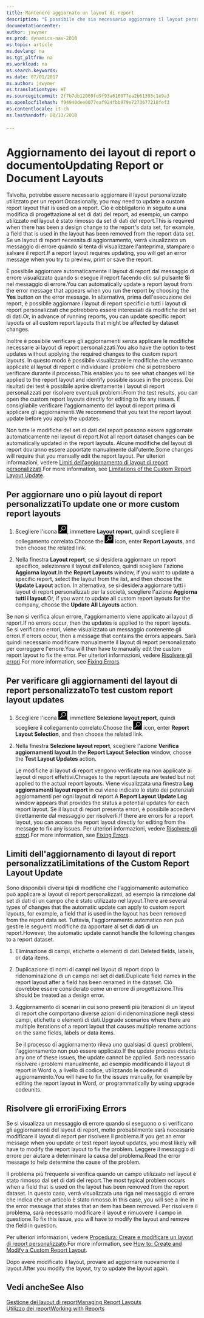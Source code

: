 ```yaml
---
title: Mantenere aggiornato un layout di report
description: "È possibile che sia necessario aggiornare il layout personalizzato utilizzato per un report. Ciò è obbligatorio in seguito a una modifica di progettazione al set di dati del report, ad esempio, un campo utilizzato nel layout è stato rimosso da set di dati del report."
documentationcenter: 
author: jswymer
ms.prod: dynamics-nav-2018
ms.topic: article
ms.devlang: na
ms.tgt_pltfrm: na
ms.workload: na
ms.search.keywords: 
ms.date: 07/01/2017
ms.author: jswymer
ms.translationtype: HT
ms.sourcegitcommit: 2f7b7db12069fd9f93a616077ea2b61393c1e9a3
ms.openlocfilehash: f94940dee0077eaf924fbb979e7273677218fef3
ms.contentlocale: it-ch
ms.lasthandoff: 08/13/2018

---
```

# <a name="updating-report-or-document-layouts"></a><span data-ttu-id="23675-104">Aggiornamento dei layout di report o documento</span><span class="sxs-lookup"><span data-stu-id="23675-104">Updating Report or Document Layouts</span></span>
<span data-ttu-id="23675-105">Talvolta, potrebbe essere necessario aggiornare il layout personalizzato utilizzato per un report.</span><span class="sxs-lookup"><span data-stu-id="23675-105">Occasionally, you may need to update a custom report layout that is used on a report.</span></span> <span data-ttu-id="23675-106">Ciò è obbligatorio in seguito a una modifica di progettazione al set di dati del report, ad esempio, un campo utilizzato nel layout è stato rimosso da set di dati del report.</span><span class="sxs-lookup"><span data-stu-id="23675-106">This is required when there has been a design change to the report's data set, for example, a field that is used in the layout has been removed from the report data set.</span></span> <span data-ttu-id="23675-107">Se un layout di report necessita di aggiornamento, verrà visualizzato un messaggio di errore quando si tenta di visualizzare l'anteprima, stampare o salvare il report.</span><span class="sxs-lookup"><span data-stu-id="23675-107">If a report layout requires updating, you will get an error message when you try to preview, print or save the report.</span></span>  
  
<span data-ttu-id="23675-108">È possibile aggiornare automaticamente il layout di report dal messaggio di errore visualizzato quando si esegue il report facendo clic sul pulsante **Sì** nel messaggio di errore.</span><span class="sxs-lookup"><span data-stu-id="23675-108">You can automatically update a report layout from the error message that appears when you run the report by choosing the **Yes** button on the error message.</span></span> <span data-ttu-id="23675-109">In alternativa, prima dell'esecuzione dei report, è possibile aggiornare i layout di report specifici o tutti i layout di report personalizzati che potrebbero essere interessati da modifiche del set di dati.</span><span class="sxs-lookup"><span data-stu-id="23675-109">Or, in advance of running reports, you can update specific report layouts or all custom report layouts that might be affected by dataset changes.</span></span>  
  
<span data-ttu-id="23675-110">Inoltre è possibile verificare gli aggiornamenti senza applicare le modifiche necessarie ai layout di report personalizzati.</span><span class="sxs-lookup"><span data-stu-id="23675-110">You also have the option to test updates without applying the required changes to the custom report layouts.</span></span> <span data-ttu-id="23675-111">In questo modo è possibile visualizzare le modifiche che verranno applicate al layout di report e individuare i problemi che si potrebbero verificare durante il processo.</span><span class="sxs-lookup"><span data-stu-id="23675-111">This enables you to see what changes will be applied to the report layout and identify possible issues in the process.</span></span> <span data-ttu-id="23675-112">Dai risultati dei test è possibile aprire direttamente i layout di report personalizzati per risolvere eventuali problemi.</span><span class="sxs-lookup"><span data-stu-id="23675-112">From the test results, you can open the custom report layouts directly for editing to fix any issues.</span></span> <span data-ttu-id="23675-113">È consigliabile verificare l'aggiornamento del layout di report prima di applicare gli aggiornamenti.</span><span class="sxs-lookup"><span data-stu-id="23675-113">We recommend that you test the report layout update before you apply the updates.</span></span>  
  
<span data-ttu-id="23675-114">Non tutte le modifiche del set di dati del report possono essere aggiornate automaticamente nei layout di report.</span><span class="sxs-lookup"><span data-stu-id="23675-114">Not all report dataset changes can be automatically updated in the report layouts.</span></span> <span data-ttu-id="23675-115">Alcune modifiche del layout di report dovranno essere apportate manualmente dall'utente.</span><span class="sxs-lookup"><span data-stu-id="23675-115">Some changes will require that you manually edit the report layout.</span></span> <span data-ttu-id="23675-116">Per ulteriori informazioni, vedere [Limiti dell'aggiornamento di layout di report personalizzati](ui-update-report-layouts.md#UpdateLimitations).</span><span class="sxs-lookup"><span data-stu-id="23675-116">For more information, see [Limitations of the Custom Report Layout Update](ui-update-report-layouts.md#UpdateLimitations).</span></span>  
  
## <a name="to-update-one-or-more-custom-report-layouts"></a><span data-ttu-id="23675-117">Per aggiornare uno o più layout di report personalizzati</span><span class="sxs-lookup"><span data-stu-id="23675-117">To update one or more custom report layouts</span></span>  
  
1.  <span data-ttu-id="23675-118">Scegliere l'icona ![Cerca pagina o report](media/ui-search/search_small.png "icona Cerca pagina o report"), immettere **Layout report**, quindi scegliere il collegamento correlato.</span><span class="sxs-lookup"><span data-stu-id="23675-118">Choose the ![Search for Page or Report](media/ui-search/search_small.png "Search for Page or Report icon") icon, enter **Report Layouts**, and then choose the related link.</span></span>  
  
2.  <span data-ttu-id="23675-119">Nella finestra **Layout report**, se si desidera aggiornare un report specifico, selezionare il layout dall'elenco, quindi scegliere l'azione **Aggiorna layout**.</span><span class="sxs-lookup"><span data-stu-id="23675-119">In the **Report Layouts** window, if you want to update a specific report, select the layout from the list, and then choose the **Update Layout** action.</span></span> <span data-ttu-id="23675-120">In alternativa, se si desidera aggiornare tutti i layout di report personalizzati per la società, scegliere l'azione **Aggiorna tutti i layout**.</span><span class="sxs-lookup"><span data-stu-id="23675-120">Or, if you want to update all custom report layouts for the company, choose the **Update All Layouts** action.</span></span>  

<span data-ttu-id="23675-121">Se non si verifica alcun errore, l'aggiornamento viene applicato ai layout di report.</span><span class="sxs-lookup"><span data-stu-id="23675-121">If no errors occur, then the updates is applied to the report layouts.</span></span> <span data-ttu-id="23675-122">Se si verificano errori, viene visualizzato un messaggio contenente gli errori.</span><span class="sxs-lookup"><span data-stu-id="23675-122">If errors occur, then a message that contains the errors appears.</span></span> <span data-ttu-id="23675-123">Sarà quindi necessario modificare manualmente il layout di report personalizzato per correggere l'errore.</span><span class="sxs-lookup"><span data-stu-id="23675-123">You will then have to manually edit the custom report layout to fix the error.</span></span> <span data-ttu-id="23675-124">Per ulteriori informazioni, vedere [Risolvere gli errori](ui-update-report-layouts.md#FixErrors).</span><span class="sxs-lookup"><span data-stu-id="23675-124">For more information, see [Fixing Errors](ui-update-report-layouts.md#FixErrors).</span></span>  

## <a name="to-test-custom-report-layout-updates"></a><span data-ttu-id="23675-125">Per verificare gli aggiornamenti del layout di report personalizzato</span><span class="sxs-lookup"><span data-stu-id="23675-125">To test custom report layout updates</span></span>  
  
1. <span data-ttu-id="23675-126">Scegliere l'icona ![Cerca pagina o report](media/ui-search/search_small.png "icona Cerca pagina o report"), immettere **Selezione layout report**, quindi scegliere il collegamento correlato.</span><span class="sxs-lookup"><span data-stu-id="23675-126">Choose the ![Search for Page or Report](media/ui-search/search_small.png "Search for Page or Report icon") icon, enter **Report Layout Selection**, and then choose the related link.</span></span>  
  
2. <span data-ttu-id="23675-127">Nella finestra **Selezione layout report**, scegliere l'azione **Verifica aggiornamenti layout**.</span><span class="sxs-lookup"><span data-stu-id="23675-127">In the **Report Layout Selection** window, choose the **Test Layout Updates** action.</span></span>  
  
   <span data-ttu-id="23675-128">Le modifiche ai layout di report vengono verificate ma non applicate ai layout di report effettivi.</span><span class="sxs-lookup"><span data-stu-id="23675-128">Chnages to the report layouts are tested but not applied to the actual report layouts.</span></span> <span data-ttu-id="23675-129">Viene visualizzata una finestra **Log aggiornamenti layout report** in cui viene indicato lo stato dei potenziali aggiornamenti per ogni layout di report.</span><span class="sxs-lookup"><span data-stu-id="23675-129">A **Report Layout Update Log** window appears that provides the status a potential updates for each report layout.</span></span> <span data-ttu-id="23675-130">Se il layout di report presenta errori, è possibile accedervi direttamente dal messaggio per risolverli.</span><span class="sxs-lookup"><span data-stu-id="23675-130">If there are errors for a report layout, you can access the report layout directly for editing from the message to fix any issues.</span></span> <span data-ttu-id="23675-131">Per ulteriori informazioni, vedere [Risolvere gli errori](ui-update-report-layouts.md#FixErrors).</span><span class="sxs-lookup"><span data-stu-id="23675-131">For more information, see [Fixing Errors](ui-update-report-layouts.md#FixErrors).</span></span>  
  
##  <a name="UpdateLimitations"></a> <span data-ttu-id="23675-132">Limiti dell'aggiornamento di layout di report personalizzati</span><span class="sxs-lookup"><span data-stu-id="23675-132">Limitations of the Custom Report Layout Update</span></span>  
 <span data-ttu-id="23675-133">Sono disponibili diversi tipi di modifiche che l'aggiornamento automatico può applicare ai layout di report personalizzati, ad esempio la rimozione dal set di dati di un campo che è stato utilizzato nel layout.</span><span class="sxs-lookup"><span data-stu-id="23675-133">There are several types of changes that the automatic update can apply to custom report layouts, for example, a field that is used in the layout has been removed from the report data set.</span></span> <span data-ttu-id="23675-134">Tuttavia, l'aggiornamento automatico non può gestire le seguenti modifiche da apportare al set di dati di un report.</span><span class="sxs-lookup"><span data-stu-id="23675-134">However, the automatic update cannot handle the following changes to a report dataset.</span></span>  
  
1. <span data-ttu-id="23675-135">Eliminazione di campi, etichette o elementi di dati.</span><span class="sxs-lookup"><span data-stu-id="23675-135">Deleted fields, labels, or data items.</span></span>  
  
2. <span data-ttu-id="23675-136">Duplicazione di nomi di campi nel layout di report dopo la ridenominazione di un campo nel set di dati.</span><span class="sxs-lookup"><span data-stu-id="23675-136">Duplicate field names in the report layout after a field has been renamed in the dataset.</span></span> <span data-ttu-id="23675-137">Ciò dovrebbe essere considerato come un errore di progettazione.</span><span class="sxs-lookup"><span data-stu-id="23675-137">This should be treated as a design error.</span></span>  
  
3. <span data-ttu-id="23675-138">Aggiornamento di scenari in cui sono presenti più iterazioni di un layout di report che comportano diverse azioni di ridenominazione negli stessi campi, etichette o elementi di dati.</span><span class="sxs-lookup"><span data-stu-id="23675-138">Upgrade scenarios where there are multiple iterations of a report layout that causes multiple rename actions on the same fields, labels or data items.</span></span>  
  
   <span data-ttu-id="23675-139">Se il processo di aggiornamento rileva uno qualsiasi di questi problemi, l'aggiornamento non può essere applicato.</span><span class="sxs-lookup"><span data-stu-id="23675-139">If the update process detects any one of these issues, the update cannot be applied.</span></span> <span data-ttu-id="23675-140">Sarà necessario risolvere i problemi manualmente, ad esempio modificando il layout di report in Word o, a livello di codice, utilizzando le codeunit di aggiornamento.</span><span class="sxs-lookup"><span data-stu-id="23675-140">You will have to fix the issues manually, for example by editing the report layout in Word, or programmatically by using upgrade codeunits.</span></span>  
  
##  <a name="FixErrors"></a> <span data-ttu-id="23675-141">Risolvere gli errori</span><span class="sxs-lookup"><span data-stu-id="23675-141">Fixing Errors</span></span>  
 <span data-ttu-id="23675-142">Se si visualizza un messaggio di errore quando si eseguono o si verificano gli aggiornamenti del layout di report, molto probabilmente sarà necessario modificare il layout di report per risolvere il problema.</span><span class="sxs-lookup"><span data-stu-id="23675-142">If you get an error message when you update or test report layout updates, you most likely will have to modify the report layout to fix the problem.</span></span> <span data-ttu-id="23675-143">Leggere il messaggio di errore per aiutare a determinare la causa del problema.</span><span class="sxs-lookup"><span data-stu-id="23675-143">Read the error message to help determine the cause of the problem.</span></span>  
  
 <span data-ttu-id="23675-144">Il problema più frequente si verifica quando un campo utilizzato nel layout è stato rimosso dal set di dati del report.</span><span class="sxs-lookup"><span data-stu-id="23675-144">The most typical problem occurs when a field that is used on the layout has been removed from the report dataset.</span></span> <span data-ttu-id="23675-145">In questo caso, verrà visualizzata una riga nel messaggio di errore che indica che un articolo è stato rimosso.</span><span class="sxs-lookup"><span data-stu-id="23675-145">In this case, you will see a line in the error message that states that an item has been removed.</span></span> <span data-ttu-id="23675-146">Per risolvere il problema, sarà necessario modificare il layout e rimuovere il campo in questione.</span><span class="sxs-lookup"><span data-stu-id="23675-146">To fix this issue, you will have to modify the layout and remove the field in question.</span></span>  
  
 <span data-ttu-id="23675-147">Per ulteriori informazioni, vedere [Procedura: Creare e modificare un layout di report personalizzato](ui-how-create-custom-report-layout.md#ModifyCustomLayout).</span><span class="sxs-lookup"><span data-stu-id="23675-147">For more information, see [How to: Create and Modify a Custom Report Layout](ui-how-create-custom-report-layout.md#ModifyCustomLayout).</span></span>  
  
 <span data-ttu-id="23675-148">Dopo avere modificato il layout, provare ad aggiornare nuovamente il layout.</span><span class="sxs-lookup"><span data-stu-id="23675-148">After you modify the layout, try to update the layout again.</span></span>  
  
## <a name="see-also"></a><span data-ttu-id="23675-149">Vedi anche</span><span class="sxs-lookup"><span data-stu-id="23675-149">See Also</span></span>  
 [<span data-ttu-id="23675-150">Gestione dei layout di report</span><span class="sxs-lookup"><span data-stu-id="23675-150">Managing Report Layouts</span></span>](ui-manage-report-layouts.md)  
 [<span data-ttu-id="23675-151">Utilizzo dei report</span><span class="sxs-lookup"><span data-stu-id="23675-151">Working with Reports</span></span>](ui-work-report.md)  
